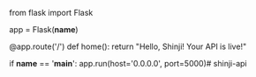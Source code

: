 from flask import Flask

app = Flask(__name__)

@app.route('/')
def home():
    return "Hello, Shinji! Your API is live!"

if __name__ == '__main__':
    app.run(host='0.0.0.0', port=5000)# shinji-api
